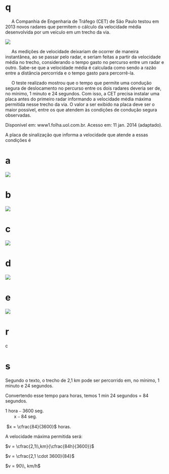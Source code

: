 # q
     A Companhia de Engenharia de Tráfego (CET) de São Paulo testou em 2013 novos radares que permitem o cálculo da velocidade média desenvolvida por um veículo em um trecho da via.

![](https://firebasestorage.googleapis.com/v0/b/firebase-enemio.appspot.com/o/questoes%2F379%2F40841769-e8a8-e37b-b9b5-8b25f10d4ad4.png?alt=media\&token=fd80d278-c6b9-4809-9b03-1c01a8897e01)

     As medições de velocidade deixariam de ocorrer de maneira instantânea, ao se passar pelo radar, e seriam feitas a partir da velocidade média no trecho, considerando o tempo gasto no percurso entre um radar e outro. Sabe-se que a velocidade média é calculada como sendo a razão entre a distância percorrida e o tempo gasto para percorrê-la.

     O teste realizado mostrou que o tempo que permite uma condução segura de deslocamento no percurso entre os dois radares deveria ser de, no mínimo, 1 minuto e 24 segundos. Com isso, a CET precisa instalar uma placa antes do primeiro radar informando a velocidade média máxima permitida nesse trecho da via. O valor a ser exibido na placa deve ser o maior possível, entre os que atendem às condições de condução segura observadas.

Disponível em: www1.folha.uol.com.br. Acesso em: 11 jan. 2014 (adaptado).

A placa de sinalização que informa a velocidade que atende a essas condições é

# a
![](https://firebasestorage.googleapis.com/v0/b/firebase-enemio.appspot.com/o/questoes%2F379%2F9755f888-d42c-6c20-8510-1ea7a9f3a38b.png?alt=media\&token=af9fd2e1-7f01-4a8b-8729-3f9b1459e5c4)

# b
![](https://firebasestorage.googleapis.com/v0/b/firebase-enemio.appspot.com/o/questoes%2F379%2F5b2e9647-135a-7d71-e598-197eeffcc864.png?alt=media\&token=6548d146-cc67-4b1d-b157-45aa1558bcef)

# c
![](https://firebasestorage.googleapis.com/v0/b/firebase-enemio.appspot.com/o/questoes%2F379%2F77580531-4cd1-5ef5-c04b-70e39a6c6e48.png?alt=media\&token=95525947-d727-4212-9d05-1d4003ef5fb5)

# d
![](https://firebasestorage.googleapis.com/v0/b/firebase-enemio.appspot.com/o/questoes%2F379%2F02d590ea-adaf-90d3-071d-59fccfd2761a.png?alt=media\&token=f2bd4083-d4bf-4ac8-bd9e-e83cc8c6429d)

# e
![](https://firebasestorage.googleapis.com/v0/b/firebase-enemio.appspot.com/o/questoes%2F379%2F47f85278-4dfb-abc0-e3e9-817c35607251.png?alt=media\&token=f6a5e7fc-83d9-4e28-bb79-1f84df15f55b)

# r
c

# s
Segundo o texto, o trecho de 2,1 km pode ser percorrido em, no mínimo, 1 minuto e 24 segundos.

Convertendo esse tempo para horas, temos 1 min 24 segundos = 84 segundos.

1 hora ⎯ 3600 seg.\
       x ⎯ 84 seg.

 $x = \cfrac{84}{3600}$ horas.

A velocidade máxima permitida será:

$v = \cfrac{2,1\\,km}{\cfrac{84h}{3600}}$

$v = \cfrac{2,1 \cdot 3600}{84}$

$v = 90\\, km/h$

 
